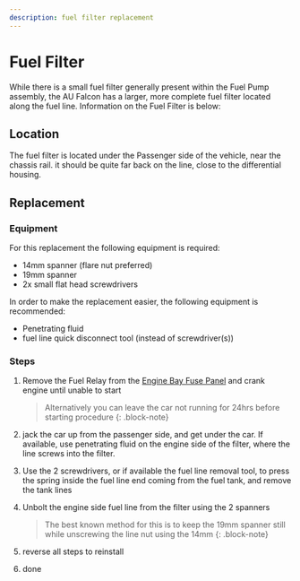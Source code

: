 ```yaml
---
description: fuel filter replacement
---
```


<!-- TODO add pictures -->

# Fuel Filter

While there is a small fuel filter generally present within the Fuel Pump assembly, the AU Falcon has a larger, more complete fuel filter located along the fuel line. Information on the Fuel Filter is below:

## Location

The fuel filter is located under the Passenger side of the vehicle, near the chassis rail. it should be quite far back on the line, close to the differential housing.

## Replacement

### Equipment

For this replacement the following equipment is required:

- 14mm spanner (flare nut preferred)
- 19mm spanner
- 2x small flat head screwdrivers

In order to make the replacement easier, the following equipment is recommended:

- Penetrating fluid
- fuel line quick disconnect tool (instead of screwdriver(s))

### Steps

<!-- TODO add pictures -->

1. Remove the Fuel Relay from the [Engine Bay Fuse Panel](../../Electrical/Fuses/Fuses.md#engine-bay) and crank engine until unable to start

    > Alternatively you can leave the car not running for 24hrs before starting procedure
    {: .block-note}

    <!-- TODO add pic -->

1. jack the car up from the passenger side, and get under the car. If available, use penetrating fluid on the engine side of the filter, where the line screws into the filter.

1. Use the 2 screwdrivers, or if available the fuel line removal tool, to press the spring inside the fuel line end coming from the fuel tank, and remove the tank lines

1. Unbolt the engine side fuel line from the filter using the 2 spanners

    > The best known method for this is to keep the 19mm spanner still while unscrewing the line nut using the 14mm
    {: .block-note}

1. reverse all steps to reinstall

1. done